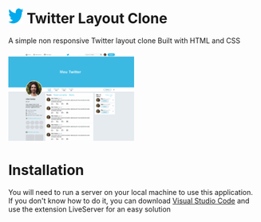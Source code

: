 # <img src="https://raw.githubusercontent.com/viQcinese/tweeter_layout/master/icons/twitter.svg" width="30px" height="30px"> Twitter Layout Clone
A simple non responsive Twitter layout clone
Built with HTML and CSS <br> <br>
<img src="https://github.com/viQcinese/documentation/blob/master/twitter_layout/twitter_layout.gif?raw=true" width="50%" height="50%"/>

# Installation
You will need to run a server on your local machine to use this application. <br>
If you don't know how to do it, you can download [Visual Studio Code](https://code.visualstudio.com/) and use the extension LiveServer for an easy solution


